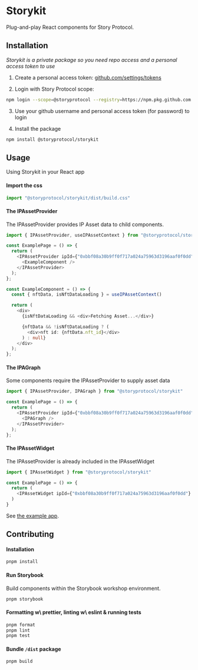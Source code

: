 # Storykit

Plug-and-play React components for Story Protocol.

## Installation

_Storykit is a private package so you need repo access and a personal access token to use_

1. Create a personal access token: [github.com/settings/tokens](https://github.com/settings/tokens)

2. Login with Story Protocol scope:

```bash
npm login --scope=@storyprotocol --registry=https://npm.pkg.github.com
```

3. Use your github username and personal access token (for password) to login

4. Install the package

```bash
npm install @storyprotocol/storykit
```

## Usage

Using Storykit in your React app

#### Import the css

```typescript
import "@storyprotocol/storykit/dist/build.css"
```

#### The IPAssetProvider

The IPAssetProvider provides IP Asset data to child components.

```typescript
import { IPAssetProvider, useIPAssetContext } from "@storyprotocol/storykit"

const ExamplePage = () => {
  return (
    <IPAssetProvider ipId={"0xbbf08a30b9ff0f717a024a75963d3196aaf0f0dd"}>
      <ExampleComponent />
    </IPAssetProvider>
  );
};

const ExampleComponent = () => {
  const { nftData, isNftDataLoading } = useIPAssetContext()

  return (
    <div>
      {isNftDataLoading && <div>Fetching Asset...</div>}

      {nftData && !isNftDataLoading ? (
        <div>nft id: {nftData.nft_id}</div>
      ) : null}
    </div>
  );
};
```

#### The IPAGraph

Some components require the IPAssetProvider to supply asset data

```typescript
import { IPAssetProvider, IPAGraph } from "@storyprotocol/storykit"

const ExamplePage = () => {
  return (
    <IPAssetProvider ipId={"0xbbf08a30b9ff0f717a024a75963d3196aaf0f0dd"}>
      <IPAGraph />
    </IPAssetProvider>
  );
};
```

#### The IPAssetWidget

The IPAssetProvider is already included in the IPAssetWidget

```typescript
import { IPAssetWidget } from "@storyprotocol/storykit"

const ExamplePage = () => {
  return (
    <IPAssetWidget ipId={"0xbbf08a30b9ff0f717a024a75963d3196aaf0f0dd"} />
  )
}

```

See [the example app](/examples/next-app/app/page.tsx).

## Contributing

#### Installation

```bash
pnpm install
```

#### Run Storybook

Build components within the Storybook workshop environment.

```bash
pnpm storybook
```

#### Formatting w\ prettier, linting w\ eslint & running tests

```bash
pnpm format
pnpm lint
pnpm test
```

#### Bundle `/dist` package

```bash
pnpm build
```
